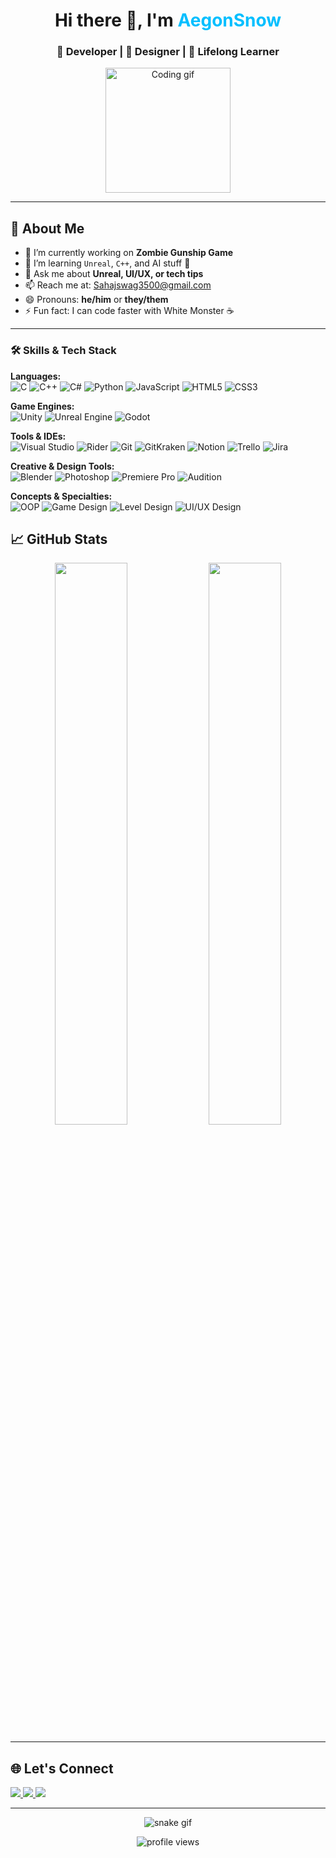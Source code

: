 <!-- GitHub Profile README -->

<h1 align="center">Hi there 👋, I'm <span style="color:#00BFFF;">AegonSnow</span></h1>
<h3 align="center">🚀 Developer | 🎨 Designer | 🧠 Lifelong Learner</h3>

<p align="center">
  <img src="https://media.giphy.com/media/L8K62iTDkzGX6/giphy.gif" width="200" alt="Coding gif" />
</p>

---

<h2>💫 About Me</h2>

<ul>
  <li>🔭 I’m currently working on <strong>Zombie Gunship Game</strong></li>
  <li>🌱 I’m learning <code>Unreal</code>, <code>C++</code>, and AI stuff 🤖</li>
  <li>💬 Ask me about <strong>Unreal, UI/UX, or tech tips</strong></li>
  <li>📫 Reach me at: <a href="mailto:youremail@example.com">Sahajswag3500@gmail.com</a></li>
  <li>😄 Pronouns: <strong>he/him</strong> or <strong>they/them</strong></li>
  <li>⚡ Fun fact: I can code faster with White Monster ☕️</li>
</ul>

---
### 🛠️ Skills & Tech Stack

**Languages:**  
![C](https://img.shields.io/badge/C-00599C?style=for-the-badge&logo=c&logoColor=white)
![C++](https://img.shields.io/badge/C++-00599C?style=for-the-badge&logo=cplusplus&logoColor=white)
![C#](https://img.shields.io/badge/C%23-239120?style=for-the-badge&logo=c-sharp&logoColor=white)
![Python](https://img.shields.io/badge/Python-3776AB?style=for-the-badge&logo=python&logoColor=white)
![JavaScript](https://img.shields.io/badge/JavaScript-F7DF1E?style=for-the-badge&logo=javascript&logoColor=black)
![HTML5](https://img.shields.io/badge/HTML5-E34F26?style=for-the-badge&logo=html5&logoColor=white)
![CSS3](https://img.shields.io/badge/CSS3-1572B6?style=for-the-badge&logo=css3&logoColor=white)

**Game Engines:**  
![Unity](https://img.shields.io/badge/Unity-100000?style=for-the-badge&logo=unity&logoColor=white)
![Unreal Engine](https://img.shields.io/badge/Unreal_Engine-0E1128?style=for-the-badge&logo=unrealengine&logoColor=white)
![Godot](https://img.shields.io/badge/Godot-478CBF?style=for-the-badge&logo=godot-engine&logoColor=white)

**Tools & IDEs:**  
![Visual Studio](https://img.shields.io/badge/Visual_Studio-5C2D91?style=for-the-badge&logo=visualstudio&logoColor=white)
![Rider](https://img.shields.io/badge/Rider-000000?style=for-the-badge&logo=rider&logoColor=white)
![Git](https://img.shields.io/badge/Git-F05033?style=for-the-badge&logo=git&logoColor=white)
![GitKraken](https://img.shields.io/badge/GitKraken-179287?style=for-the-badge&logo=gitkraken&logoColor=white)
![Notion](https://img.shields.io/badge/Notion-000000?style=for-the-badge&logo=notion&logoColor=white)
![Trello](https://img.shields.io/badge/Trello-0052CC?style=for-the-badge&logo=trello&logoColor=white)
![Jira](https://img.shields.io/badge/Jira-0052CC?style=for-the-badge&logo=jira&logoColor=white)

**Creative & Design Tools:**  
![Blender](https://img.shields.io/badge/Blender-F5792A?style=for-the-badge&logo=blender&logoColor=white)
![Photoshop](https://img.shields.io/badge/Adobe%20Photoshop-31A8FF?style=for-the-badge&logo=adobephotoshop&logoColor=white)
![Premiere Pro](https://img.shields.io/badge/Adobe%20Premiere%20Pro-9999FF?style=for-the-badge&logo=adobepremierepro&logoColor=white)
![Audition](https://img.shields.io/badge/Adobe%20Audition-9999FF?style=for-the-badge&logo=adobeaudition&logoColor=white)

**Concepts & Specialties:**  
![OOP](https://img.shields.io/badge/OOP-2E8BFF?style=for-the-badge)
![Game Design](https://img.shields.io/badge/Game%20Design-F2B705?style=for-the-badge)
![Level Design](https://img.shields.io/badge/Level%20Design-007ACC?style=for-the-badge)
![UI/UX Design](https://img.shields.io/badge/UI%20%26%20UX%20Design-FF69B4?style=for-the-badge)

<h2>📈 GitHub Stats</h2>

<p align="center">
  <img src="https://github-readme-stats.vercel.app/api?username=AegonSnowX&show_icons=true&theme=radical" width="48%" />
  <img src="https://github-readme-streak-stats.herokuapp.com/?user=AegonSnowX&theme=radical" width="48%" />
</p>

---

<h2>🌐 Let's Connect</h2>

<p>
  <a href="https://linkedin.com/in/yourname" target="_blank">
    <img src="https://img.shields.io/badge/LinkedIn-blue?style=flat&logo=linkedin&logoColor=white" />
  </a>
  <a href="https://twitter.com/yourhandle" target="_blank">
    <img src="https://img.shields.io/badge/Twitter-black?style=flat&logo=twitter&logoColor=white" />
  </a>
  <a href="https://yourportfolio.com" target="_blank">
    <img src="https://img.shields.io/badge/Portfolio-grey?style=flat&logo=google-chrome&logoColor=white" />
  </a>
  <a href="mailto:Sahajswag3500@gmail.com>
    <img src="https://img.shields.io/badge/Email-red?style=flat&logo=gmail&logoColor=white" />
  </a>
</p>

---

<p align="center">
  <img src="https://raw.githubusercontent.com/yourusername/yourusername/output/github-contribution-grid-snake.svg" alt="snake gif" />
</p>

<p align="center">
  <img src="https://komarev.com/ghpvc/?username=yourusername&label=Profile%20views&color=0e75b6&style=flat" alt="profile views" />
</p>
